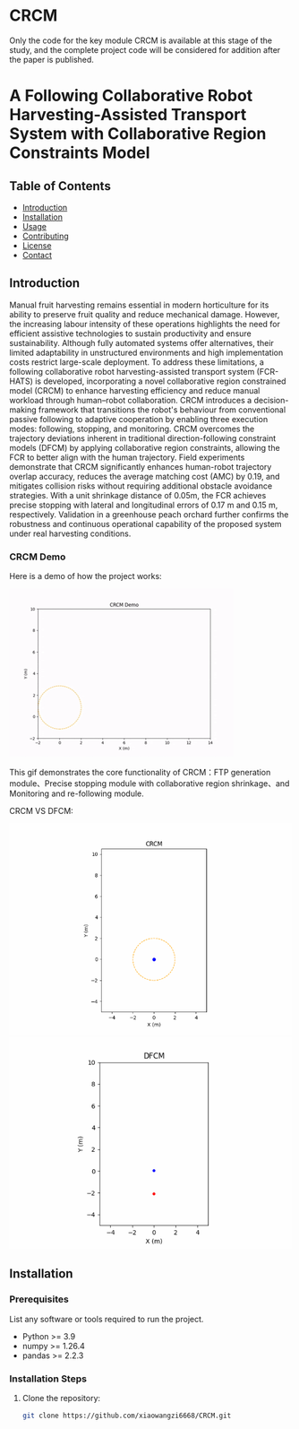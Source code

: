 # CRCM
 Only the code for the key module CRCM is available at this stage of the study, and the complete project code will be considered for addition after the paper is published.
# A Following Collaborative Robot Harvesting-Assisted Transport System with Collaborative Region Constraints Model  

## Table of Contents

- [Introduction](#introduction)
- [Installation](#installation)
- [Usage](#usage)
- [Contributing](#contributing)
- [License](#license)
- [Contact](#contact)

## Introduction
Manual fruit harvesting remains essential in modern horticulture for its ability to preserve fruit quality and reduce mechanical damage. However, the increasing labour intensity of these operations highlights the need for efficient assistive technologies to sustain productivity and ensure sustainability. Although fully automated systems offer alternatives, their limited adaptability in unstructured environments and high implementation costs restrict large-scale deployment. To address these limitations, a following collaborative robot harvesting-assisted transport system (FCR-HATS) is developed, incorporating a novel collaborative region constrained model (CRCM) to enhance harvesting efficiency and reduce manual workload through human–robot collaboration. CRCM introduces a decision-making framework that transitions the robot's behaviour from conventional passive following to adaptive cooperation by enabling three execution modes: following, stopping, and monitoring. CRCM overcomes the trajectory deviations inherent in traditional direction-following constraint models (DFCM) by applying collaborative region constraints, allowing the FCR to better align with the human trajectory. Field experiments demonstrate that CRCM significantly enhances human-robot trajectory overlap accuracy, reduces the average matching cost (AMC) by 0.19, and mitigates collision risks without requiring additional obstacle avoidance strategies. With a unit shrinkage distance of 0.05m, the FCR achieves precise stopping with lateral and longitudinal errors of 0.17 m and 0.15 m, respectively. Validation in a greenhouse peach orchard further confirms the robustness and continuous operational capability of the proposed system under real harvesting conditions. 
### CRCM Demo

Here is a demo of how the project works:

![Demo GIF](CRCM.gif)

This gif demonstrates the core functionality of CRCM：FTP generation module、Precise stopping module with collaborative region shrinkage、and Monitoring and re-following module.

CRCM VS DFCM:

![CRCM GIF](Our_CRCM.gif)
![DFCM GIF](Traditional_DFCM.gif)
## Installation

### Prerequisites

List any software or tools required to run the project.

- Python >= 3.9
- numpy >= 1.26.4
- pandas >= 2.2.3

### Installation Steps

1. Clone the repository:
   ```bash
   git clone https://github.com/xiaowangzi6668/CRCM.git
